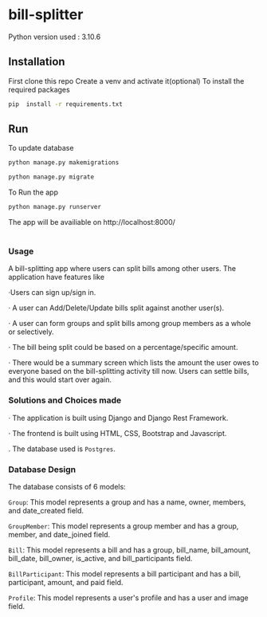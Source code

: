 # bill-splitter

Python version used : 3.10.6

## Installation
First clone this repo
Create a venv and activate it(optional)
To install the required packages
```bash
pip  install -r requirements.txt
```
## Run
To update database
```bash
python manage.py makemigrations
```
```bash
python manage.py migrate
```
To Run the app
```bash
python manage.py runserver
```
The app will be availiable on http://localhost:8000/
<br>
<br>
### Usage

A bill-splitting app where users can split bills among other users. The application have features like

·Users can sign up/sign in.

· A user can Add/Delete/Update bills split against another user(s).

· A user can form groups and split bills among group members as a whole or selectively.

· The bill being split could be based on a percentage/specific amount.

· There would be a summary screen which lists the amount the user owes to everyone based on the bill-splitting activity till now. Users can settle bills, and this would start over again.



### Solutions and Choices made

· The application is built using Django and Django Rest Framework.

· The frontend is built using HTML, CSS, Bootstrap and Javascript.

. The database used is `Postgres`.

### Database Design

The database consists of 6 models:

`Group`: This model represents a group and has a name, owner, members, and date_created field.

`GroupMember`: This model represents a group member and has a group, member, and date_joined field.

`Bill`: This model represents a bill and has a group, bill_name, bill_amount, bill_date, bill_owner, is_active, and bill_participants field.

`BillParticipant`: This model represents a bill participant and has a bill, participant, amount, and paid field.

`Profile`: This model represents a user's profile and has a user and image field.
